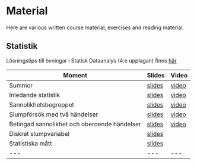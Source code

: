 Material
============================

Here are various written course material, exercises and reading material.

## Statistik 

Lösningstips till övningar i Statisk Dataanalys (4:e upplagan) finns [här](https://www.studentlitteratur.se/files/sites/dataanalys/tips.pdf)

| Moment | Slides | Video |
|---|---|---|
Summor |[slides](https://github.com/dbwebb-se/matmod/blob/master/material/MA1477_summor.pdf)| [video](https://www.youtube.com/watch?v=uuhRWlhxU6o)
Inledande statistik | [slides](01-inledandestatistik.org) |[video](https://youtu.be/3X6psM3HSm4)
Sannolikhetsbegreppet | [slides](02-sannolikhetsbegreppet.org) |[video](https://www.youtube.com/watch?v=erxl3ClD_vM)
Slumpförsök med två händelser | [slides](03-slumptvahandelser.org) |[video](https://www.youtube.com/watch?v=jkPvwaiUfl0)
Betingad sannolikhet och oberoende händelser|[slides](04-betingadsannolikhet.org) |[video](https://www.youtube.com/watch?v=oB77n_IydLk)
|Diskret slumpvariabel | [slides](05-diskretslumpvariabel.org) |
|Statistiska mått | [slides](06-matt.org) |
|---|---|---|
